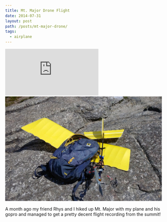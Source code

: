 ```yaml
---
title: Mt. Major Drone Flight
date: 2014-07-31
layout: post
path: /posts/mt-major-drone/
tags: 
  - airplane
---
```



<div class="media-container">

<iframe src="http://www.youtube.com/embed/Ak_TNK0fq_M" frameborder="0" allowfullscreen></iframe>

<img src="/images/posts/IMG_20140623_145234.jpg">

</div>

A month ago my friend Rhys and I hiked up Mt. Major with my plane and his gopro and managed to get a pretty decent flight recording from the summit!
